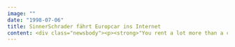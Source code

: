 ```yaml
---
image: ""
date: "1998-07-06"
title: SinnerSchrader fährt Europcar ins Internet
content: <div class="newsbody"><p><strong>"You rent a lot more than a car" heißt es seit dem 06. Juli 1998 für die neueste eBusiness-Applikation der Internetagentur SinnerSchrader interactive marketing. Für Europcar Deutschland entwickelte sie mit www.europcar.de die erste Mietstation mit datenbankgestütztem Reserviersystem im Internet</strong></p><p>Mit neuen Service- und Transaktionsfunktionen plant der Autovermieter, etwa 15 Prozent aller Anmietungen über die Website abzuwickeln und damit in einem insgesamt hart umkämpften Markt neuer Branchenführer im Online-Bereich zu werden.</p><p>Wie an den Stationen dreht sich auch auf den Internetseiten alles um die Fahrzeugflotte. Doch den Besucher empfangen keine digitalen Werbebroschüren, sondern die Funktionalität einer der innovativsten eBusiness-Anwendungen im deutschsprachigen Internet. Die 26.000 Autos und Transporter der Europcar-Flotte werden nach Fahrzeugkategorie und Ausstattungsmerkmalen gruppiert beschrieben und können direkt über die Applikation angemietet werden. Rund um die Uhr, für jede Station in Deutschland und mit einer Quittung direkt aus dem Internet.</p><p>Um das Anmieten der Fahrzeuge an einer der 420 Stationen so einfach wie möglich zu machen, hat SinnerSchrader eine intelligente Navigation implementiert, die vom Kunden erstmals kein starres Abgehen vorgegebener Bestellschritte verlangt, sondern flexibel seinen Vorlieben folgt. Der Nutzer kann die für die Anmietung erforderlichen Daten - Fahrzeugkategorie, Termin und Station - in beliebiger Abfolge zusammenstellen. Damit trägt das System erstmals den unterschiedlichen Bedürfnissen von Internetnutzern Rechnung. Während der Geschäftskunde eine reibungslose Anbindung an seinen Flug oder Zug benötigt, wählt der Privatfahrer sein Gefährt viel lustbetonter aus&#58; heute möchte er den netten Flitzer, morgen sucht er das Cabrio für die Landpartie. Für jede Anmietung kennt das System die besten Konditionen und berechnet automatisch den günstigsten Tarif. Zusätzlich können Kindersitze, Umzugsequipment und auch der persönliche Chauffeur geordert werden. Und wer will, bekommt alles bis vor die Haustür gefahren.</p><p>Das Buchungssystem bietet passend zu den Fahrzeugen medienadäquate Mehrwerte. Wichtigstes Kriterium für SinnerSchrader war die Beschleunigung des Bestellprozesses, denn die Performance komplexer Online-Transaktionen ist genauso wichtig wie die zügige Bedienung des Kunden am Terminal. Bei Europcar heißt die Lösung "Click&amp;Drive". Der Kunde braucht nur ein einziges Mal seine persönlichen Daten zu bemühen; bereits beim nächsten Besuch holt das System die Konditionen der letzten Reservierung hervor. Wer will, braucht nur noch mit einem Mausklick den neuen Anmietzeitraum zu bestätigen. Die Formalitäten schrumpfen zur Sekundenbeschäftigung.</p><p>Europcar setzt im Internet One-to-One Marketinginstrumente für eine optimale Kundenansprache ein. Sofern es der Internetnutzer wünscht, wird er dank maßgeschneiderter Backoffice-Funktionen individuell mit elektronischen Memories und personalisierten Mails über aktuelle Aktionen, neue Services und die persönliche Miethistorie regelmäßig informiert. So wächst die Funktionalität des Systems zum Organizer für maßgeschneiderte Mobilitätskonzepte.</p></div>
---
```

